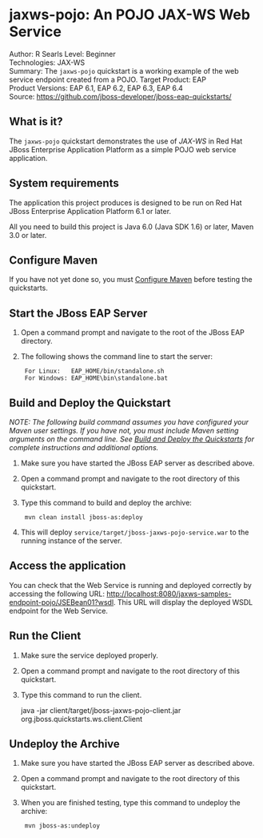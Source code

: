 jaxws-pojo: An POJO JAX-WS Web Service
==================================================
Author: R Searls
Level: Beginner  
Technologies: JAX-WS  
Summary: The `jaxws-pojo` quickstart is a working example of the web service endpoint created from a POJO.
Target Product: EAP  
Product Versions: EAP 6.1, EAP 6.2, EAP 6.3, EAP 6.4  
Source: <https://github.com/jboss-developer/jboss-eap-quickstarts/>  

What is it?
-----------

The `jaxws-pojo` quickstart demonstrates the use of *JAX-WS* in Red Hat JBoss Enterprise Application Platform as a simple POJO web service application.

System requirements
-------------------

The application this project produces is designed to be run on Red Hat JBoss Enterprise Application Platform 6.1 or later.

All you need to build this project is Java 6.0 (Java SDK 1.6) or later, Maven 3.0 or later.

 
Configure Maven
---------------

If you have not yet done so, you must [Configure Maven](https://github.com/jboss-developer/jboss-developer-shared-resources/blob/master/guides/CONFIGURE_MAVEN.md#configure-maven-to-build-and-deploy-the-quickstarts) before testing the quickstarts.


Start the JBoss EAP Server
----------------------         

1. Open a command prompt and navigate to the root of the JBoss EAP directory.
2. The following shows the command line to start the server:

        For Linux:   EAP_HOME/bin/standalone.sh
        For Windows: EAP_HOME\bin\standalone.bat


Build and Deploy the Quickstart
-------------------------

_NOTE: The following build command assumes you have configured your Maven user settings. If you have not, you must include Maven setting arguments on the command line. See [Build and Deploy the Quickstarts](../README.md#build-and-deploy-the-quickstarts) for complete instructions and additional options._

1. Make sure you have started the JBoss EAP server as described above.
2. Open a command prompt and navigate to the root directory of this quickstart.
3. Type this command to build and deploy the archive:

        mvn clean install jboss-as:deploy

4. This will deploy `service/target/jboss-jaxws-pojo-service.war` to the running instance of the server.

Access the application 
---------------------

You can check that the Web Service is running and deployed correctly by accessing the following URL: <http://localhost:8080/jaxws-samples-endpoint-pojo/JSEBean01?wsdl>. This URL will display the deployed WSDL endpoint for the Web Service.

Run the Client
--------------
1. Make sure the service deployed properly.
2. Open a command prompt and navigate to the root directory of this quickstart.
3. Type this command to run the client.

     java -jar client/target/jboss-jaxws-pojo-client.jar   org.jboss.quickstarts.ws.client.Client

Undeploy the Archive
--------------------

1. Make sure you have started the JBoss EAP server as described above.
2. Open a command prompt and navigate to the root directory of this quickstart.
3. When you are finished testing, type this command to undeploy the archive:

        mvn jboss-as:undeploy